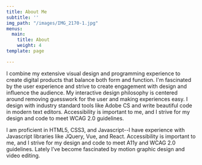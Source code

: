 ```yaml
---
title: About Me
subtitle: ''
img_path: "/images/IMG_2170-1.jpg"
menus:
  main:
    title: About
    weight: 4
template: page

---
```

I combine my extensive visual design and programming experience to create digital products that balance both form and function. I'm fascinated by the user experience and strive to create engagement with design and influence the audience. My interactive design philosophy is centered around removing guesswork for the user and making experiences easy. I design with industry standard tools like Adobe CS and write beautiful code in modern text editors. Accessibility is important to me, and I strive for my design and code to meet WCAG 2.0 guidelines.

I am proficient in HTML5, CSS3, and Javascript--I have experience with Javascript libraries like JQuery, Vue, and React. Accessibility is important to me, and I strive for my design and code to meet A11y and WCAG 2.0 guidelines. Lately I’ve become fascinated by motion graphic design and video editing.